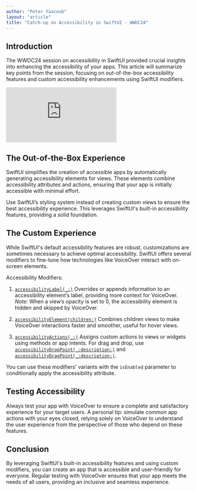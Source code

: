 ```yaml
---
author: "Peter Yaacoub"
layout: "article"
title: "Catch-up on Accessibility in SwiftUI - WWDC24"
---
```


## Introduction

The WWDC24 session on accessibility in SwiftUI provided crucial insights into enhancing the accessibility of your apps. This article will summarize key points from the session, focusing on out-of-the-box accessibility features and custom accessibility enhancements using SwiftUI modifiers.

<iframe allowfullscreen allow="accelerometer; autoplay; clipboard-write; encrypted-media; gyroscope; picture-in-picture" class="youtube" frameborder="0" src="https://www.youtube.com/embed/PHAA6nXTbdk?si=i5mxC2Ree4pSd2zL" title="YouTube video player"></iframe>

## The Out-of-the-Box Experience

SwiftUI simplifies the creation of accessible apps by automatically generating accessibility elements for views. These elements combine accessibility attributes and actions, ensuring that your app is initially accessible with minimal effort.

Use SwiftUI’s styling system instead of creating custom views to ensure the best accessibility experience. This leverages SwiftUI's built-in accessibility features, providing a solid foundation.

## The Custom Experience

While SwiftUI's default accessibility features are robust, customizations are sometimes necessary to achieve optimal accessibility. SwiftUI offers several modifiers to fine-tune how technologies like VoiceOver interact with on-screen elements.

Accessibility Modifiers:

1. [`accessibilityLabel(_:)`](https://developer.apple.com/documentation/swiftui/view/accessibilitylabel(_:)-1d7jv)
   Overrides or appends information to an accessibility element’s label, providing more context for VoiceOver.<br>
   *Note:* When a view’s opacity is set to 0, the accessibility element is hidden and skipped by VoiceOver.

2. [`accessibilityElement(children:)`](https://developer.apple.com/documentation/swiftui/view/accessibilityelement(children:))
   Combines children views to make VoiceOver interactions faster and smoother, useful for hover views.

3. [`accessibilityActions(_:)`](https://developer.apple.com/documentation/swiftui/view/accessibilityactions(_:))
   Assigns custom actions to views or widgets using methods or app intents. For drag and drop, use [`accessibilityDropPoint(_:description:)`](https://developer.apple.com/documentation/passkit_apple_pay_and_wallet/paywithapplepaybutton/4365511-accessibilitydroppoint?changes=latest_minor) and [`accessibilityDragPoint(_:description:)`](https://developer.apple.com/documentation/passkit_apple_pay_and_wallet/paywithapplepaybutton/4365508-accessibilitydragpoint?changes=latest_minor).

You can use these modifiers' variants with the `isEnabled` parameter to conditionally apply the accessibility attribute.

## Testing Accessibility

Always test your app with VoiceOver to ensure a complete and satisfactory experience for your target users. A personal tip: simulate common app actions with your eyes closed, relying solely on VoiceOver to understand the user experience from the perspective of those who depend on these features.

## Conclusion

By leveraging SwiftUI's built-in accessibility features and using custom modifiers, you can create an app that is accessible and user-friendly for everyone. Regular testing with VoiceOver ensures that your app meets the needs of all users, providing an inclusive and seamless experience.